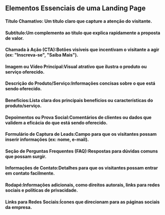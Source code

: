## Elementos Essenciais de uma Landing Page

#### Título Chamativo: Um título claro que capture a atenção do visitante.

#### Subtítulo:Um complemento ao título que explica rapidamente a proposta de valor.

#### Chamada à Ação (CTA):Botões visíveis que incentivam o visitante a agir (ex: "Inscreva-se", "Saiba Mais").

#### Imagem ou Vídeo Principal:Visual atrativo que ilustra o produto ou serviço oferecido.

#### Descrição do Produto/Serviço:Informações concisas sobre o que está sendo oferecido.

#### Benefícios:Lista clara dos principais benefícios ou características do produto/serviço.

#### Depoimentos ou Prova Social:Comentários de clientes ou dados que validem a eficácia do que está sendo oferecido.

#### Formulário de Captura de Leads:Campo para que os visitantes possam inserir informações (ex: nome, e-mail).

#### Seção de Perguntas Frequentes (FAQ):Respostas para dúvidas comuns que possam surgir.

#### Informações de Contato:Detalhes para que os visitantes possam entrar em contato facilmente.

#### Rodapé:Informações adicionais, como direitos autorais, links para redes sociais e políticas de privacidade.

#### Links para Redes Sociais:Ícones que direcionam para as páginas sociais da empresa.
